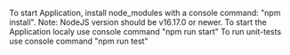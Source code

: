 To start Application, install node_modules with a console command: "npm install". Note: NodeJS version should be v16.17.0 or newer.
To start the Application localy use console command "npm run start"
To run unit-tests use console command "npm run test"